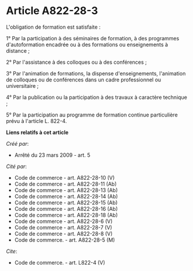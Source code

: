 # Article A822-28-3

L'obligation de formation est satisfaite : 

1° Par la participation à des séminaires de formation, à des programmes d'autoformation encadrée ou à des formations ou
enseignements à distance ; 

2° Par l'assistance à des colloques ou à des conférences ; 

3° Par l'animation de formations, la dispense d'enseignements, l'animation de colloques ou de conférences dans un cadre
professionnel ou universitaire ; 

4° Par la publication ou la participation à des travaux à caractère technique ; 

5° Par la participation au programme de formation continue particulière prévu à l'article L. 822-4.

**Liens relatifs à cet article**

_Créé par_:

  - Arrêté du 23 mars 2009 - art. 5

_Cité par_:

  - Code de commerce - art. A822-28-10 (V)
  - Code de commerce - art. A822-28-11 (Ab)
  - Code de commerce - art. A822-28-13 (Ab)
  - Code de commerce - art. A822-28-14 (Ab)
  - Code de commerce - art. A822-28-15 (Ab)
  - Code de commerce - art. A822-28-16 (Ab)
  - Code de commerce - art. A822-28-18 (Ab)
  - Code de commerce - art. A822-28-6 (V)
  - Code de commerce - art. A822-28-7 (V)
  - Code de commerce - art. A822-28-8 (V)
  - Code de commerce. - art. A822-28-5 (M)

_Cite_:

  - Code de commerce. - art. L822-4 (V)
